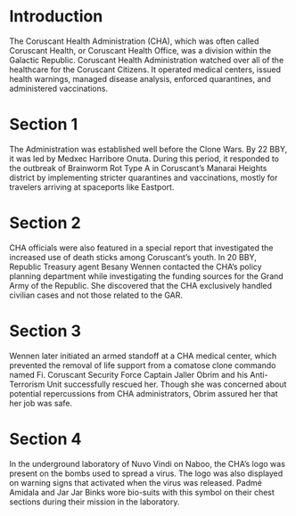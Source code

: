 # Introduction

The Coruscant Health Administration (CHA), which was often called Coruscant Health, or Coruscant Health Office, was a division within the Galactic Republic.
Coruscant Health Administration watched over all of the healthcare for the Coruscant Citizens.
It operated medical centers, issued health warnings, managed disease analysis, enforced quarantines, and administered vaccinations.

# Section 1

The Administration was established well before the Clone Wars.
By 22 BBY, it was led by Medxec Harribore Onuta.
During this period, it responded to the outbreak of Brainworm Rot Type A in Coruscant’s Manarai Heights district by implementing stricter quarantines and vaccinations, mostly for travelers arriving at spaceports like Eastport.

# Section 2

CHA officials were also featured in a special report that investigated the increased use of death sticks among Coruscant’s youth.
In 20 BBY, Republic Treasury agent Besany Wennen contacted the CHA’s policy planning department while investigating the funding sources for the Grand Army of the Republic.
She discovered that the CHA exclusively handled civilian cases and not those related to the GAR.

# Section 3

Wennen later initiated an armed standoff at a CHA medical center, which prevented the removal of life support from a comatose clone commando named Fi.
Coruscant Security Force Captain Jaller Obrim and his Anti-Terrorism Unit successfully rescued her.
Though she was concerned about potential repercussions from CHA administrators, Obrim assured her that her job was safe.

# Section 4

In the underground laboratory of Nuvo Vindi on Naboo, the CHA’s logo was present on the bombs used to spread a virus.
The logo was also displayed on warning signs that activated when the virus was released.
Padmé Amidala and Jar Jar Binks wore bio-suits with this symbol on their chest sections during their mission in the laboratory.

